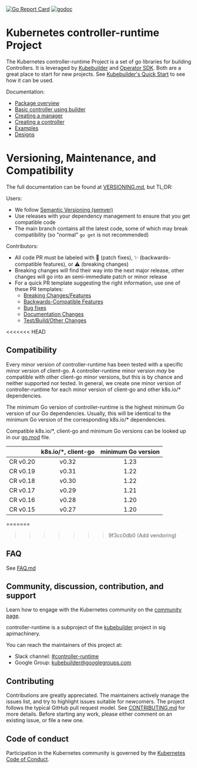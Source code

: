 [![Go Report Card](https://goreportcard.com/badge/sigs.k8s.io/controller-runtime)](https://goreportcard.com/report/sigs.k8s.io/controller-runtime)
[![godoc](https://pkg.go.dev/badge/sigs.k8s.io/controller-runtime)](https://pkg.go.dev/sigs.k8s.io/controller-runtime)

# Kubernetes controller-runtime Project

The Kubernetes controller-runtime Project is a set of go libraries for building
Controllers. It is leveraged by [Kubebuilder](https://book.kubebuilder.io/) and
[Operator SDK](https://github.com/operator-framework/operator-sdk). Both are
a great place to start for new projects. See
[Kubebuilder's Quick Start](https://book.kubebuilder.io/quick-start.html) to
see how it can be used.

Documentation:

- [Package overview](https://pkg.go.dev/sigs.k8s.io/controller-runtime/pkg)
- [Basic controller using builder](https://pkg.go.dev/sigs.k8s.io/controller-runtime/pkg/builder#example-Builder)
- [Creating a manager](https://pkg.go.dev/sigs.k8s.io/controller-runtime/pkg/manager#example-New)
- [Creating a controller](https://pkg.go.dev/sigs.k8s.io/controller-runtime/pkg/controller#example-New)
- [Examples](https://github.com/kubernetes-sigs/controller-runtime/blob/main/examples)
- [Designs](https://github.com/kubernetes-sigs/controller-runtime/blob/main/designs)

# Versioning, Maintenance, and Compatibility

The full documentation can be found at [VERSIONING.md](VERSIONING.md), but TL;DR:

Users:

- We follow [Semantic Versioning (semver)](https://semver.org)
- Use releases with your dependency management to ensure that you get compatible code
- The main branch contains all the latest code, some of which may break compatibility (so "normal" `go get` is not recommended)

Contributors:

- All code PR must be labeled with :bug: (patch fixes), :sparkles: (backwards-compatible features), or :warning: (breaking changes)
- Breaking changes will find their way into the next major release, other changes will go into an semi-immediate patch or minor release
- For a quick PR template suggesting the right information, use one of these PR templates:
  * [Breaking Changes/Features](/.github/PULL_REQUEST_TEMPLATE/breaking_change.md)
  * [Backwards-Compatible Features](/.github/PULL_REQUEST_TEMPLATE/compat_feature.md)
  * [Bug fixes](/.github/PULL_REQUEST_TEMPLATE/bug_fix.md)
  * [Documentation Changes](/.github/PULL_REQUEST_TEMPLATE/docs.md)
  * [Test/Build/Other Changes](/.github/PULL_REQUEST_TEMPLATE/other.md)

<<<<<<< HEAD
## Compatibility

Every minor version of controller-runtime has been tested with a specific minor version of client-go. A controller-runtime minor version *may* be compatible with
other client-go minor versions, but this is by chance and neither supported nor tested. In general, we create one minor version of controller-runtime
for each minor version of client-go and other k8s.io/* dependencies.

The minimum Go version of controller-runtime is the highest minimum Go version of our Go dependencies. Usually, this will
be identical to the minimum Go version of the corresponding k8s.io/* dependencies.

Compatible k8s.io/*, client-go and minimum Go versions can be looked up in our [go.mod](go.mod) file.

|          | k8s.io/*, client-go | minimum Go version |
|----------|:-------------------:|:------------------:|
| CR v0.20 |        v0.32        |        1.23        |
| CR v0.19 |        v0.31        |        1.22        |
| CR v0.18 |        v0.30        |        1.22        |
| CR v0.17 |        v0.29        |        1.21        |
| CR v0.16 |        v0.28        |        1.20        |
| CR v0.15 |        v0.27        |        1.20        |

=======
>>>>>>> 9f3cc0db0 (Add vendoring)
## FAQ

See [FAQ.md](FAQ.md)

## Community, discussion, contribution, and support

Learn how to engage with the Kubernetes community on the [community page](http://kubernetes.io/community/).

controller-runtime is a subproject of the [kubebuilder](https://github.com/kubernetes-sigs/kubebuilder) project
in sig apimachinery.

You can reach the maintainers of this project at:

- Slack channel: [#controller-runtime](https://kubernetes.slack.com/archives/C02MRBMN00Z)
- Google Group: [kubebuilder@googlegroups.com](https://groups.google.com/forum/#!forum/kubebuilder)

## Contributing
Contributions are greatly appreciated. The maintainers actively manage the issues list, and try to highlight issues suitable for newcomers.
The project follows the typical GitHub pull request model. See [CONTRIBUTING.md](CONTRIBUTING.md) for more details.
Before starting any work, please either comment on an existing issue, or file a new one.

## Code of conduct

Participation in the Kubernetes community is governed by the [Kubernetes Code of Conduct](code-of-conduct.md).
